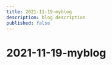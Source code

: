 ```yaml
---
title: 2021-11-19-myblog
description: blog description
published: false
---
```


# 2021-11-19-myblog
